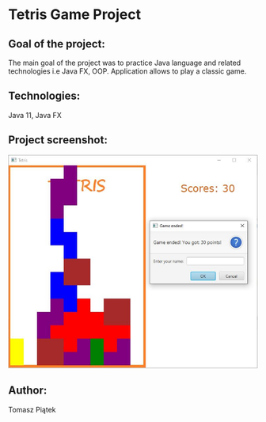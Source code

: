 # Tetris Game Project

## Goal of the project: 
The main goal of the project was to practice Java language and related technologies i.e Java FX, OOP. Application allows to play a classic game.

## Technologies:
Java 11, Java FX

## Project screenshot:
![Strona główna](./images/tetris.jpg)

## Author:
 Tomasz Piątek
